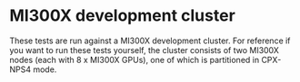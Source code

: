 # MI300X development cluster

These tests are run against a MI300X development cluster. For reference if you want to run these tests yourself, the cluster consists of two MI300X nodes (each with 8 x MI300X GPUs), one of which is partitioned in CPX-NPS4 mode.